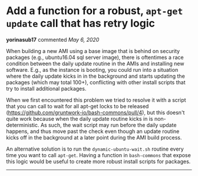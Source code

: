 # Add a function for a robust, `apt-get update` call that has retry logic

**yorinasub17** commented *May 6, 2020*

When building a new AMI using a base image that is behind on security packages (e.g., ubuntu16.04 sql server image), there is oftentimes a race condition between the daily update routine in the AMIs and installing new software. E.g., as the instance is booting, you could run into a situation where the daily update kicks in in the background and starts updating the packages (which may total 100+), conflicting with other install scripts that try to install additional packages.

When we first encountered this problem we tried to resolve it with a script that you can call to wait for all apt-get locks to be released (https://github.com/gruntwork-io/bash-commons/pull/4), but this doesn't quite work because when the daily update routine kicks in is non-deterministic. As such, the wait script may run before the daily update happens, and thus move past the check even though an update routine kicks off in the background at a later point during the AMI build process.

An alternative solution is to run the `dynamic-ubuntu-wait.sh` routine every time you want to call `apt-get`. Having a function in `bash-commons` that expose this logic would be useful to create more robust install scripts for packages.
<br />
***



